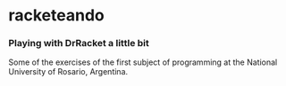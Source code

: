 # racketeando
### Playing with DrRacket a little bit

Some of the exercises of the first subject of programming at the National University of Rosario, Argentina.
